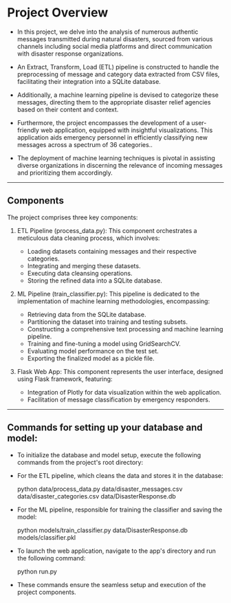 # Project Overview
* In this project, we delve into the analysis of numerous authentic messages transmitted during natural disasters, sourced from various channels including social media platforms and direct communication with disaster response organizations.

* An Extract, Transform, Load (ETL) pipeline is constructed to handle the preprocessing of message and category data extracted from CSV files, facilitating their integration into a SQLite database.

* Additionally, a machine learning pipeline is devised to categorize these messages, directing them to the appropriate disaster relief agencies based on their content and context.

* Furthermore, the project encompasses the development of a user-friendly web application, equipped with insightful visualizations. This application aids emergency personnel in efficiently classifying new messages across a spectrum of 36 categories..

* The deployment of machine learning techniques is pivotal in assisting diverse organizations in discerning the relevance of incoming messages and prioritizing them accordingly.

<hr/>

## Components
The project comprises three key components:

1. ETL Pipeline (process_data.py): This component orchestrates a meticulous data cleaning process, which involves:

   * Loading datasets containing messages and their respective categories.
   * Integrating and merging these datasets.
   * Executing data cleansing operations.
   * Storing the refined data into a SQLite database.


2. ML Pipeline (train_classifier.py): This pipeline is dedicated to the implementation of machine learning methodologies, encompassing:
   * Retrieving data from the SQLite database.
   * Partitioning the dataset into training and testing subsets.
   * Constructing a comprehensive text processing and machine learning pipeline.
   * Training and fine-tuning a model using GridSearchCV.
   * Evaluating model performance on the test set.
   * Exporting the finalized model as a pickle file.


3. Flask Web App: This component represents the user interface, designed using Flask framework, featuring:
   * Integration of Plotly for data visualization within the web application.
   * Facilitation of message classification by emergency responders.

<hr/>


## Commands for setting up your database and model:


* To initialize the database and model setup, execute the following commands from the project's root directory:

* For the ETL pipeline, which cleans the data and stores it in the database:


    python data/process_data.py data/disaster_messages.csv data/disaster_categories.csv data/DisasterResponse.db


* For the ML pipeline, responsible for training the classifier and saving the model:


    python models/train_classifier.py data/DisasterResponse.db models/classifier.pkl


* To launch the web application, navigate to the app's directory and run the following command:
    

    python run.py


* These commands ensure the seamless setup and execution of the project components.




